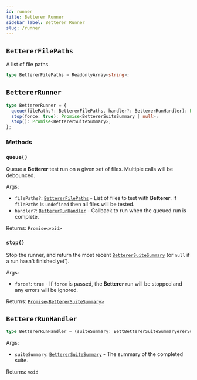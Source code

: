 ```yaml
---
id: runner
title: Betterer Runner
sidebar_label: Betterer Runner
slug: /runner
---
```


## `BettererFilePaths`

A list of file paths.

```typescript
type BettererFilePaths = ReadonlyArray<string>;
```

## `BettererRunner`

```typescript
type BettererRunner = {
  queue(filePaths?: BettererFilePaths, handler?: BettererRunHandler): Promise<void>;
  stop(force: true): Promise<BettererSuiteSummary | null>;
  stop(): Promise<BettererSuiteSummary>;
};
```

### Methods

### `queue()`

Queue a **Betterer** test run on a given set of files. Multiple calls will be debounced.

Args:

- `filePaths?`: [`BettererFilePaths`](#bettererfilepaths) - List of files to test with **Betterer**. If `filePaths` is `undefined` then all files will be tested.
- `handler?`: [`BettererRunHandler`](#bettererrunhandler) - Callback to run when the queued run is complete.

Returns: `Promise<void>`

### `stop()`

Stop the runner, and return the most recent [`BettererSuiteSummary`](./context#betterersuitesummary) (or `null` if a run hasn't finished yet`).

Args:

- `force?`: `true` - If `force` is passed, the **Betterer** run will be stopped and any errors will be ignored.

Returns: [`Promise<BettererSuiteSummary>`](./context#betterersuitesummary)

## `BettererRunHandler`

```typescript
type BettererRunHandler = (suiteSummary: BettBettererSuiteSummaryererSummary) => void;
```

Args:

- `suiteSummary`: [`BettererSuiteSummary`](./context#betterersuitesummary) - The summary of the completed suite.

Returns: `void`
